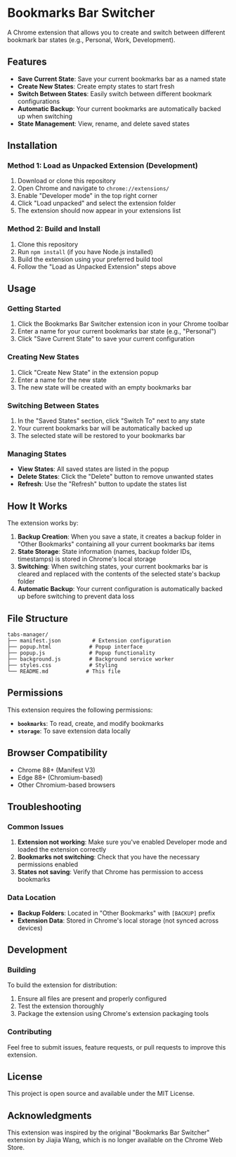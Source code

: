 # Bookmarks Bar Switcher

A Chrome extension that allows you to create and switch between different bookmark bar states (e.g., Personal, Work, Development).

## Features

- **Save Current State**: Save your current bookmarks bar as a named state
- **Create New States**: Create empty states to start fresh
- **Switch Between States**: Easily switch between different bookmark configurations
- **Automatic Backup**: Your current bookmarks are automatically backed up when switching
- **State Management**: View, rename, and delete saved states

## Installation

### Method 1: Load as Unpacked Extension (Development)

1. Download or clone this repository
2. Open Chrome and navigate to `chrome://extensions/`
3. Enable "Developer mode" in the top right corner
4. Click "Load unpacked" and select the extension folder
5. The extension should now appear in your extensions list

### Method 2: Build and Install

1. Clone this repository
2. Run `npm install` (if you have Node.js installed)
3. Build the extension using your preferred build tool
4. Follow the "Load as Unpacked Extension" steps above

## Usage

### Getting Started

1. Click the Bookmarks Bar Switcher extension icon in your Chrome toolbar
2. Enter a name for your current bookmarks bar state (e.g., "Personal")
3. Click "Save Current State" to save your current configuration

### Creating New States

1. Click "Create New State" in the extension popup
2. Enter a name for the new state
3. The new state will be created with an empty bookmarks bar

### Switching Between States

1. In the "Saved States" section, click "Switch To" next to any state
2. Your current bookmarks bar will be automatically backed up
3. The selected state will be restored to your bookmarks bar

### Managing States

- **View States**: All saved states are listed in the popup
- **Delete States**: Click the "Delete" button to remove unwanted states
- **Refresh**: Use the "Refresh" button to update the states list

## How It Works

The extension works by:

1. **Backup Creation**: When you save a state, it creates a backup folder in "Other Bookmarks" containing all your current bookmarks bar items
2. **State Storage**: State information (names, backup folder IDs, timestamps) is stored in Chrome's local storage
3. **Switching**: When switching states, your current bookmarks bar is cleared and replaced with the contents of the selected state's backup folder
4. **Automatic Backup**: Your current configuration is automatically backed up before switching to prevent data loss

## File Structure

```
tabs-manager/
├── manifest.json          # Extension configuration
├── popup.html            # Popup interface
├── popup.js              # Popup functionality
├── background.js         # Background service worker
├── styles.css            # Styling
└── README.md            # This file
```

## Permissions

This extension requires the following permissions:

- **`bookmarks`**: To read, create, and modify bookmarks
- **`storage`**: To save extension data locally

## Browser Compatibility

- Chrome 88+ (Manifest V3)
- Edge 88+ (Chromium-based)
- Other Chromium-based browsers

## Troubleshooting

### Common Issues

1. **Extension not working**: Make sure you've enabled Developer mode and loaded the extension correctly
2. **Bookmarks not switching**: Check that you have the necessary permissions enabled
3. **States not saving**: Verify that Chrome has permission to access bookmarks

### Data Location

- **Backup Folders**: Located in "Other Bookmarks" with `[BACKUP]` prefix
- **Extension Data**: Stored in Chrome's local storage (not synced across devices)

## Development

### Building

To build the extension for distribution:

1. Ensure all files are present and properly configured
2. Test the extension thoroughly
3. Package the extension using Chrome's extension packaging tools

### Contributing

Feel free to submit issues, feature requests, or pull requests to improve this extension.

## License

This project is open source and available under the MIT License.

## Acknowledgments

This extension was inspired by the original "Bookmarks Bar Switcher" extension by Jiajia Wang, which is no longer available on the Chrome Web Store.
